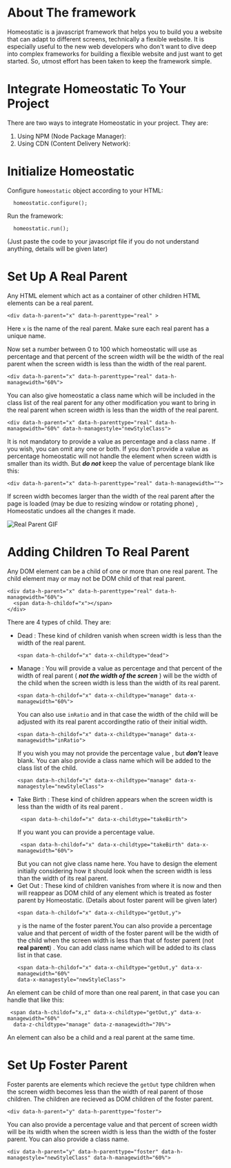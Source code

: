 
# About The framework
Homeostatic is a javascript framework that helps you to build you a website that can adapt to different screens, technically a flexible website. It is especially useful to the new web developers who don't want to dive deep into complex frameworks for building a flexible website and just want to get started. So, utmost effort has been taken to keep the framework simple.

# Integrate Homeostatic To Your Project
There are two ways to integrate Homeostatic in your project. They are:
 1. Using NPM (Node Package Manager):
 2. Using CDN (Content Delivery Network):

# Initialize Homeostatic
Configure `homeostatic` object according to your HTML:

```
  homeostatic.configure();
```
Run the framework:

```
  homeostatic.run();
```
 (Just paste the code to your javascript file if you do not understand anything, details will be given later)

# Set Up A Real Parent
 Any HTML element which act as a container of other children HTML elements can be a real parent. 
 ```
 <div data-h-parent="x" data-h-parenttype="real" >
 ```
Here `x` is the name of the real parent. Make sure each real parent has a unique name.

Now set a number between 0 to 100 which homeostatic will use as percentage and that percent of the screen width will be the width of the real parent when the screen width is less than the width of the real parent. 
```
<div data-h-parent="x" data-h-parenttype="real" data-h-managewidth="60%">
```
You can also give homeostatic a class name which will be included in the class list of the real parent for any other modification you want to bring in the real parent when screen width is less than the width of the real parent.
```
<div data-h-parent="x" data-h-parenttype="real" data-h-managewidth="60%" data-h-managestyle="newStyleClass">
```
It is not mandatory to provide a value as percentage and a class name . If you wish, you can omit any one or both.
If you don't provide a value as percentage homeostatic will not handle the element when screen width is smaller than its width. 
But _**do not**_ keep the value of percentage blank like this:
```
<div data-h-parent="x" data-h-parenttype="real" data-h-managewidth="">
```
If screen width becomes larger than the width of the real parent after the page is loaded (may be due to resizing window or rotating phone) , Homeostatic undoes all the changes it made.

![Real Parent GIF](https://github.com/SaaminRahman/Homeostatic/assets/163336763/2ee8ec6f-b326-4f25-944f-0a1191ba235c)

# Adding Children To Real Parent
Any DOM element can be a child of one or more than one real parent. The child element may or may not be DOM child of that real parent.
```
<div data-h-parent="x" data-h-parenttype="real" data-h-managewidth="60%">
  <span data-h-childof="x"></span>
</div>
```
There are 4 types of child. They are:
- Dead : These kind of children vanish when screen width is less than the width of 
  the real parent.
  ```
  <span data-h-childof="x" data-x-childtype="dead">
  ```
- Manage : You will provide a value as percentage and that percent of the width of 
  real parent ( _**not the width of the screen**_ ) will be the width of the child
  when the screen width is less than the width of its real parent.
  ```
  <span data-h-childof="x" data-x-childtype="manage" data-x-managewidth="60%">
  ```
  You can also use `inRatio` and in that case the width of the child will be
  adjusted with its real parent accordingthe ratio of their initial width.
  ```
  <span data-h-childof="x" data-x-childtype="manage" data-x-managewidth="inRatio">
  ```
  If you wish you may not provide the percentage value , but _**don't**_ leave 
  blank.
  You can also provide a class name which will be added to the class list of the 
  child.
  ```
  <span data-h-childof="x" data-x-childtype="manage" data-x- 
  managestyle="newStyleClass">
  ```
- Take Birth : These kind of children appears when the screen width is less than the 
  width of its real parent .
  ```
   <span data-h-childof="x" data-x-childtype="takeBirth">
  ```
  If you want you can provide a percentage value.
  ```
   <span data-h-childof="x" data-x-childtype="takeBirth" data-x-managewidth="60%">
  ```
  But you can not give class name here. You have to design the element initially 
  considering how it should look when the screen width is less than the width of 
  its real parent.
- Get Out : These kind of children vanishes from where it is now and then will 
  reappear as DOM child of any element which is treated as foster parent by 
  Homeostatic. (Details about foster parent will be given later)
  ```
  <span data-h-childof="x" data-x-childtype="getOut,y">
  ```
  `y` is the name of the foster parent.You can also provide a percentage value and 
  that percent of width of the foster parent will be the width of the child when 
  the screen width is less than that of foster parent (not **real parent**) . You 
  can add class name which will be added to its class list in that case. 
  ```
  <span data-h-childof="x" data-x-childtype="getOut,y" data-x-managewidth="60%" 
  data-x-managestyle="newStyleClass">
  ```
An element can be child of more than one real parent, in that case you can handle that like this:
```
 <span data-h-childof="x,z" data-x-childtype="getOut,y" data-x-managewidth="60%" 
  data-z-childtype="manage" data-z-managewidth="70%">
```
An element can also be a child and a real parent at the same time.
# Set Up Foster Parent 
Foster parents are elements which recieve the `getOut` type children when the screen width becomes less than the width of real parent of those children. The children are recieved as DOM children of the foster parent.
```
<div data-h-parent="y" data-h-parenttype="foster">
```
You can also provide a percentage value and that percent of screen width will be its width when the screen width is less than the width of the foster parent. You can also provide a class name.
```
<div data-h-parent="y" data-h-parenttype="foster" data-h-managestyle="newStyleClass" data-h-managewidth="60%">
```

  
  
    
